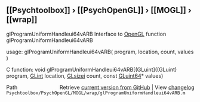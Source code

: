 ## [[Psychtoolbox]] &#8250; [[PsychOpenGL]] &#8250; [[MOGL]] &#8250; [[wrap]]

glProgramUniformHandleui64vARB  Interface to [OpenGL](OpenGL) function glProgramUniformHandleui64vARB  
  
usage:  glProgramUniformHandleui64vARB( program, location, count, values )  
  
C function:  void glProgramUniformHandleui64vARB[(GLuint]((GLuint) program, [GLint](GLint) location, [GLsizei](GLsizei) count, const [GLuint64](GLuint64)\* values)  




<div class="code_header" style="text-align:right;">
  <span style="float:left;">Path&nbsp;&nbsp;</span> <span class="counter">Retrieve <a href=
  "https://raw.github.com/Psychtoolbox-3/Psychtoolbox-3/beta/Psychtoolbox/PsychOpenGL/MOGL/wrap/glProgramUniformHandleui64vARB.m">current version from GitHub</a> | View <a href=
  "https://github.com/Psychtoolbox-3/Psychtoolbox-3/commits/beta/Psychtoolbox/PsychOpenGL/MOGL/wrap/glProgramUniformHandleui64vARB.m">changelog</a></span>
</div>
<div class="code">
  <code>Psychtoolbox/PsychOpenGL/MOGL/wrap/glProgramUniformHandleui64vARB.m</code>
</div>

